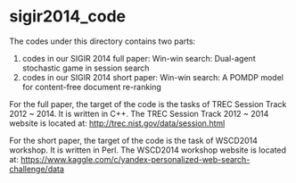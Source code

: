 # sigir2014_code

The codes under this directory contains two parts:
1. codes in our SIGIR 2014 full paper: Win-win search: Dual-agent stochastic game in session search
2. codes in our SIGIR 2014 short paper: Win-win search: A POMDP model for content-free document re-ranking

For the full paper, the target of the code is the tasks of TREC Session Track 2012 ~ 2014. It is written in C++.
The TREC Session Track 2012 ~ 2014 website is located at: http://trec.nist.gov/data/session.html

For the short paper, the target of the code is the task of WSCD2014 workshop. It is written in Perl.
The WSCD2014 workshop website is located at: https://www.kaggle.com/c/yandex-personalized-web-search-challenge/data
